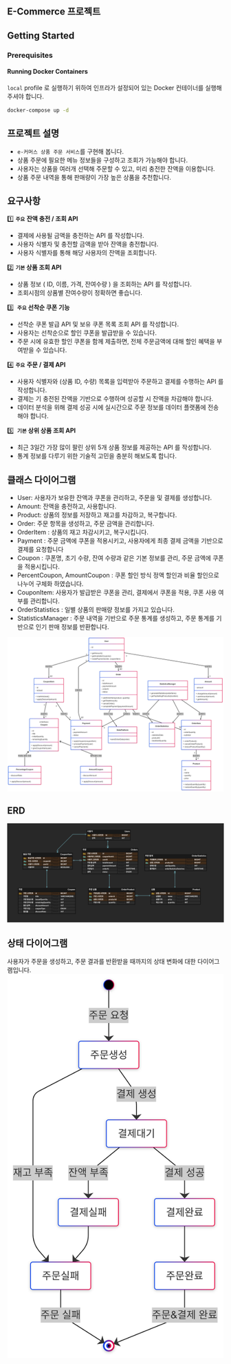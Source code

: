 ## E-Commerce 프로젝트

## Getting Started

### Prerequisites

#### Running Docker Containers

`local` profile 로 실행하기 위하여 인프라가 설정되어 있는 Docker 컨테이너를 실행해주셔야 합니다.

```bash
docker-compose up -d
```

## 프로젝트 설명
- `e-커머스 상품 주문 서비스`를 구현해 봅니다.
- 상품 주문에 필요한 메뉴 정보들을 구성하고 조회가 가능해야 합니다.
- 사용자는 상품을 여러개 선택해 주문할 수 있고, 미리 충전한 잔액을 이용합니다.
- 상품 주문 내역을 통해 판매량이 가장 높은 상품을 추천합니다.

## 요구사항
1️⃣ **`주요`** **잔액 충전 / 조회 API**

- 결제에 사용될 금액을 충전하는 API 를 작성합니다.
- 사용자 식별자 및 충전할 금액을 받아 잔액을 충전합니다.
- 사용자 식별자를 통해 해당 사용자의 잔액을 조회합니다.

2️⃣ **`기본` 상품 조회 API**

- 상품 정보 ( ID, 이름, 가격, 잔여수량 ) 을 조회하는 API 를 작성합니다.
- 조회시점의 상품별 잔여수량이 정확하면 좋습니다.

3️⃣  **`주요` 선착순 쿠폰 기능**

- 선착순 쿠폰 발급 API 및 보유 쿠폰 목록 조회 API 를 작성합니다.
- 사용자는 선착순으로 할인 쿠폰을 발급받을 수 있습니다.
- 주문 시에 유효한 할인 쿠폰을 함께 제출하면, 전체 주문금액에 대해 할인 혜택을 부여받을 수 있습니다.

4️⃣ **`주요`** **주문 / 결제 API**

- 사용자 식별자와 (상품 ID, 수량) 목록을 입력받아 주문하고 결제를 수행하는 API 를 작성합니다.
- 결제는 기 충전된 잔액을 기반으로 수행하며 성공할 시 잔액을 차감해야 합니다.
- 데이터 분석을 위해 결제 성공 시에 실시간으로 주문 정보를 데이터 플랫폼에 전송해야 합니다.


5️⃣  **`기본` 상위 상품 조회 API**

- 최근 3일간 가장 많이 팔린 상위 5개 상품 정보를 제공하는 API 를 작성합니다.
- 통계 정보를 다루기 위한 기술적 고민을 충분히 해보도록 합니다.

## 클래스 다이어그램
- User: 사용자가 보유한 잔액과 쿠폰을 관리하고, 주문을 및 결제를 생성합니다.
- Amount: 잔액을 충전하고, 사용합니다.
- Product: 상품의 정보를 저장하고 재고를 차감하고, 복구합니다.
- Order: 주문 항목을 생성하고, 주문 금액을 관리합니다.
- OrderItem : 상품의 재고 차감시키고, 복구시킵니다.
- Payment : 주문 금액에 쿠폰을 적용시키고, 사용자에게 최종 결제 금액을 기반으로 결제를 요청합니다
- Coupon : 쿠폰명, 초기 수량, 잔여 수량과 같은 기본 정보를 관리, 주문 금액에 쿠폰을 적용시킵니다.
- PercentCoupon, AmountCoupon : 쿠폰 할인 방식 정액 할인과 비율 할인으로 나누어 구체화 하였습니다.
- CouponItem: 사용자가 발급받은 쿠폰을 관리, 결제에서 쿠폰을 적용, 쿠폰 사용 여부를 관리합니다.
- OrderStatistics : 일별 상품의 판매량 정보를 가지고 있습니다.
- StatisticsManager : 주문 내역을 기반으로 주문 통계를 생성하고, 주문 통계를 기반으로 인기 판매 정보를 반환합니다.

![클래스 다이어그램](docs/image/class_diagram.png)

## ERD
![entity_relation_diagram.png](docs/image/entity_relation_diagram.png)

## 상태 다이어그램
사용자가 주문을 생성하고, 주문 결과를 반환받을 때까지의 상태 변화에 대한 다이어그램입니다.
![order_pay_state_diagram.png](docs/image/order_pay_state_diagram.png)
